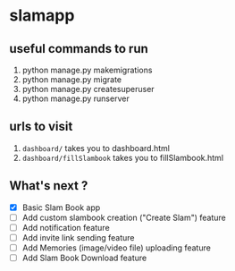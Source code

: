 # slamapp

## useful commands to run

1. python manage.py makemigrations
2. python manage.py migrate
3. python manage.py createsuperuser
4. python manage.py runserver

## urls to visit 

1. `dashboard/` takes you to dashboard.html
2. `dashboard/fillSlambook` takes you to fillSlambook.html

## What's next ?
- [x] Basic Slam Book app
- [ ] Add custom slambook creation ("Create Slam") feature
- [ ] Add notification feature
- [ ] Add invite link sending feature
- [ ] Add Memories (image/video file) uploading feature
- [ ] Add Slam Book Download feature
